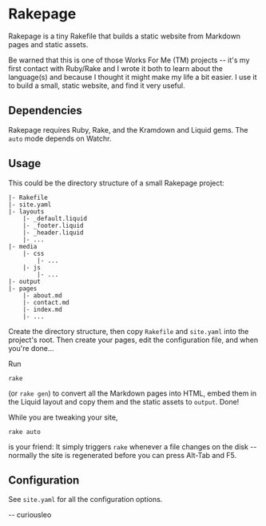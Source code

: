 Rakepage
========

Rakepage is a tiny Rakefile that builds a static website from Markdown pages
and static assets.

Be warned that this is one of those Works For Me (TM) projects -- it's my first
contact with Ruby/Rake and I wrote it both to learn about the language(s) and
because I thought it might make my life a bit easier. I use it to build a
small, static website, and find it very useful.

Dependencies
------------

Rakepage requires Ruby, Rake, and the Kramdown and Liquid gems. The `auto` mode
depends on Watchr.

Usage
-----

This could be the directory structure of a small Rakepage project:

    |- Rakefile
    |- site.yaml
    |- layouts
        |- _default.liquid
        |- _footer.liquid
        |- _header.liquid
        |- ...
    |- media
        |- css
            |- ...
        |- js
            |- ...
    |- output
    |- pages
        |- about.md
        |- contact.md
        |- index.md
        |- ...

Create the directory structure, then copy `Rakefile` and `site.yaml` into the
project's root. Then create your pages, edit the configuration file, and when
you're done...

Run

    rake

(or `rake gen`) to convert all the Markdown pages into HTML, embed them in the
Liquid layout and copy them and the static assets to `output`. Done!

While you are tweaking your site,

    rake auto

is your friend: It simply triggers `rake` whenever a file changes on the
disk -- normally the site is regenerated before you can press Alt-Tab and F5.

Configuration
-------------

See `site.yaml` for all the configuration options.

-- curiousleo
